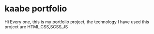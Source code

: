 # kaabe portfolio
Hi Every one, this is my portfolio project,
the technology I have used this project are
HTML,CSS,SCSS,JS
